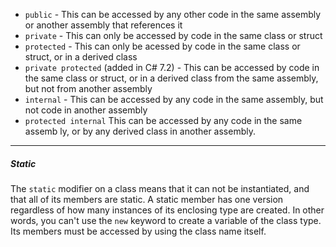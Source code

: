 - `public` - This can be accessed by any other code in the same assembly or another assembly that references it
- `private` - This can only be accessed by code in the same class or struct
- `protected` - This can only be acessed by code in the same class or struct, or in a derived class
- `private protected` (added in C# 7.2) - This can be accessed by code in the same class or struct, or in a derived class from the same assembly, but not from another assembly
- `internal` - This can be accessed by any code in the same assembly, but not code in another assembly
- `protected internal` This can be accessed by any code in the same assemb ly, or by any derived class in another assembly.

---

##### Static #####

The `static` modifier on a class means that it can not be instantiated, and that all of its members are static.  A static member has one version regardless of how many instances of its enclosing type are created.  In other words, you can't use the `new` keyword to create a variable of the class type.  Its members must be accessed by using the class name itself.
